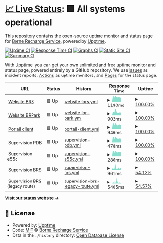 # [📈 Live Status](https://status.bornerecharge.fr): <!--live status--> **🟩 All systems operational**

This repository contains the open-source uptime monitor and status page for [Borne Recharge Service](https://bornerecharge.fr), powered by [Upptime](https://github.com/upptime/upptime).

[![Uptime CI](https://github.com/BorneRecharge/uptime/workflows/Uptime%20CI/badge.svg)](https://github.com/BorneRecharge/uptime/actions?query=workflow%3A%22Uptime+CI%22)
[![Response Time CI](https://github.com/BorneRecharge/uptime/workflows/Response%20Time%20CI/badge.svg)](https://github.com/BorneRecharge/uptime/actions?query=workflow%3A%22Response+Time+CI%22)
[![Graphs CI](https://github.com/BorneRecharge/uptime/workflows/Graphs%20CI/badge.svg)](https://github.com/BorneRecharge/uptime/actions?query=workflow%3A%22Graphs+CI%22)
[![Static Site CI](https://github.com/BorneRecharge/uptime/workflows/Static%20Site%20CI/badge.svg)](https://github.com/BorneRecharge/uptime/actions?query=workflow%3A%22Static+Site+CI%22)
[![Summary CI](https://github.com/BorneRecharge/uptime/workflows/Summary%20CI/badge.svg)](https://github.com/BorneRecharge/uptime/actions?query=workflow%3A%22Summary+CI%22)

With [Upptime](https://upptime.js.org), you can get your own unlimited and free uptime monitor and status page, powered entirely by a GitHub repository. We use [Issues](https://github.com/BorneRecharge/uptime/issues) as incident reports, [Actions](https://github.com/BorneRecharge/uptime/actions) as uptime monitors, and [Pages](https://status.bornerecharge.fr) for the status page.

<!--start: status pages-->
<!-- This summary is generated by Upptime (https://github.com/upptime/upptime) -->
<!-- Do not edit this manually, your changes will be overwritten -->
<!-- prettier-ignore -->
| URL | Status | History | Response Time | Uptime |
| --- | ------ | ------- | ------------- | ------ |
| <img alt="" src="https://icons.duckduckgo.com/ip3/bornerecharge.fr.ico" height="13"> [Website BRS](https://bornerecharge.fr) | 🟩 Up | [website-brs.yml](https://github.com/BorneRecharge/uptime/commits/HEAD/history/website-brs.yml) | <details><summary><img alt="Response time graph" src="./graphs/website-brs/response-time-week.png" height="20"> 1180ms</summary><br><a href="https://status.bornerecharge.fr/history/website-brs"><img alt="Response time 1237" src="https://img.shields.io/endpoint?url=https%3A%2F%2Fraw.githubusercontent.com%2FBorneRecharge%2Fuptime%2FHEAD%2Fapi%2Fwebsite-brs%2Fresponse-time.json"></a><br><a href="https://status.bornerecharge.fr/history/website-brs"><img alt="24-hour response time 1002" src="https://img.shields.io/endpoint?url=https%3A%2F%2Fraw.githubusercontent.com%2FBorneRecharge%2Fuptime%2FHEAD%2Fapi%2Fwebsite-brs%2Fresponse-time-day.json"></a><br><a href="https://status.bornerecharge.fr/history/website-brs"><img alt="7-day response time 1180" src="https://img.shields.io/endpoint?url=https%3A%2F%2Fraw.githubusercontent.com%2FBorneRecharge%2Fuptime%2FHEAD%2Fapi%2Fwebsite-brs%2Fresponse-time-week.json"></a><br><a href="https://status.bornerecharge.fr/history/website-brs"><img alt="30-day response time 1166" src="https://img.shields.io/endpoint?url=https%3A%2F%2Fraw.githubusercontent.com%2FBorneRecharge%2Fuptime%2FHEAD%2Fapi%2Fwebsite-brs%2Fresponse-time-month.json"></a><br><a href="https://status.bornerecharge.fr/history/website-brs"><img alt="1-year response time 1236" src="https://img.shields.io/endpoint?url=https%3A%2F%2Fraw.githubusercontent.com%2FBorneRecharge%2Fuptime%2FHEAD%2Fapi%2Fwebsite-brs%2Fresponse-time-year.json"></a></details> | <details><summary><a href="https://status.bornerecharge.fr/history/website-brs">100.00%</a></summary><a href="https://status.bornerecharge.fr/history/website-brs"><img alt="All-time uptime 99.99%" src="https://img.shields.io/endpoint?url=https%3A%2F%2Fraw.githubusercontent.com%2FBorneRecharge%2Fuptime%2FHEAD%2Fapi%2Fwebsite-brs%2Fuptime.json"></a><br><a href="https://status.bornerecharge.fr/history/website-brs"><img alt="24-hour uptime 100.00%" src="https://img.shields.io/endpoint?url=https%3A%2F%2Fraw.githubusercontent.com%2FBorneRecharge%2Fuptime%2FHEAD%2Fapi%2Fwebsite-brs%2Fuptime-day.json"></a><br><a href="https://status.bornerecharge.fr/history/website-brs"><img alt="7-day uptime 100.00%" src="https://img.shields.io/endpoint?url=https%3A%2F%2Fraw.githubusercontent.com%2FBorneRecharge%2Fuptime%2FHEAD%2Fapi%2Fwebsite-brs%2Fuptime-week.json"></a><br><a href="https://status.bornerecharge.fr/history/website-brs"><img alt="30-day uptime 100.00%" src="https://img.shields.io/endpoint?url=https%3A%2F%2Fraw.githubusercontent.com%2FBorneRecharge%2Fuptime%2FHEAD%2Fapi%2Fwebsite-brs%2Fuptime-month.json"></a><br><a href="https://status.bornerecharge.fr/history/website-brs"><img alt="1-year uptime 99.99%" src="https://img.shields.io/endpoint?url=https%3A%2F%2Fraw.githubusercontent.com%2FBorneRecharge%2Fuptime%2FHEAD%2Fapi%2Fwebsite-brs%2Fuptime-year.json"></a></details>
| <img alt="" src="https://icons.duckduckgo.com/ip3/brpark.fr.ico" height="13"> [Website BRPark](https://brpark.fr) | 🟩 Up | [website-br-park.yml](https://github.com/BorneRecharge/uptime/commits/HEAD/history/website-br-park.yml) | <details><summary><img alt="Response time graph" src="./graphs/website-br-park/response-time-week.png" height="20"> 902ms</summary><br><a href="https://status.bornerecharge.fr/history/website-br-park"><img alt="Response time 2049" src="https://img.shields.io/endpoint?url=https%3A%2F%2Fraw.githubusercontent.com%2FBorneRecharge%2Fuptime%2FHEAD%2Fapi%2Fwebsite-br-park%2Fresponse-time.json"></a><br><a href="https://status.bornerecharge.fr/history/website-br-park"><img alt="24-hour response time 747" src="https://img.shields.io/endpoint?url=https%3A%2F%2Fraw.githubusercontent.com%2FBorneRecharge%2Fuptime%2FHEAD%2Fapi%2Fwebsite-br-park%2Fresponse-time-day.json"></a><br><a href="https://status.bornerecharge.fr/history/website-br-park"><img alt="7-day response time 902" src="https://img.shields.io/endpoint?url=https%3A%2F%2Fraw.githubusercontent.com%2FBorneRecharge%2Fuptime%2FHEAD%2Fapi%2Fwebsite-br-park%2Fresponse-time-week.json"></a><br><a href="https://status.bornerecharge.fr/history/website-br-park"><img alt="30-day response time 827" src="https://img.shields.io/endpoint?url=https%3A%2F%2Fraw.githubusercontent.com%2FBorneRecharge%2Fuptime%2FHEAD%2Fapi%2Fwebsite-br-park%2Fresponse-time-month.json"></a><br><a href="https://status.bornerecharge.fr/history/website-br-park"><img alt="1-year response time 2078" src="https://img.shields.io/endpoint?url=https%3A%2F%2Fraw.githubusercontent.com%2FBorneRecharge%2Fuptime%2FHEAD%2Fapi%2Fwebsite-br-park%2Fresponse-time-year.json"></a></details> | <details><summary><a href="https://status.bornerecharge.fr/history/website-br-park">100.00%</a></summary><a href="https://status.bornerecharge.fr/history/website-br-park"><img alt="All-time uptime 99.95%" src="https://img.shields.io/endpoint?url=https%3A%2F%2Fraw.githubusercontent.com%2FBorneRecharge%2Fuptime%2FHEAD%2Fapi%2Fwebsite-br-park%2Fuptime.json"></a><br><a href="https://status.bornerecharge.fr/history/website-br-park"><img alt="24-hour uptime 100.00%" src="https://img.shields.io/endpoint?url=https%3A%2F%2Fraw.githubusercontent.com%2FBorneRecharge%2Fuptime%2FHEAD%2Fapi%2Fwebsite-br-park%2Fuptime-day.json"></a><br><a href="https://status.bornerecharge.fr/history/website-br-park"><img alt="7-day uptime 100.00%" src="https://img.shields.io/endpoint?url=https%3A%2F%2Fraw.githubusercontent.com%2FBorneRecharge%2Fuptime%2FHEAD%2Fapi%2Fwebsite-br-park%2Fuptime-week.json"></a><br><a href="https://status.bornerecharge.fr/history/website-br-park"><img alt="30-day uptime 100.00%" src="https://img.shields.io/endpoint?url=https%3A%2F%2Fraw.githubusercontent.com%2FBorneRecharge%2Fuptime%2FHEAD%2Fapi%2Fwebsite-br-park%2Fuptime-month.json"></a><br><a href="https://status.bornerecharge.fr/history/website-br-park"><img alt="1-year uptime 99.95%" src="https://img.shields.io/endpoint?url=https%3A%2F%2Fraw.githubusercontent.com%2FBorneRecharge%2Fuptime%2FHEAD%2Fapi%2Fwebsite-br-park%2Fuptime-year.json"></a></details>
| <img alt="" src="https://icons.duckduckgo.com/ip3/portail.bornerecharge.fr.ico" height="13"> [Portail client](https://portail.bornerecharge.fr/) | 🟩 Up | [portail-client.yml](https://github.com/BorneRecharge/uptime/commits/HEAD/history/portail-client.yml) | <details><summary><img alt="Response time graph" src="./graphs/portail-client/response-time-week.png" height="20"> 946ms</summary><br><a href="https://status.bornerecharge.fr/history/portail-client"><img alt="Response time 719" src="https://img.shields.io/endpoint?url=https%3A%2F%2Fraw.githubusercontent.com%2FBorneRecharge%2Fuptime%2FHEAD%2Fapi%2Fportail-client%2Fresponse-time.json"></a><br><a href="https://status.bornerecharge.fr/history/portail-client"><img alt="24-hour response time 818" src="https://img.shields.io/endpoint?url=https%3A%2F%2Fraw.githubusercontent.com%2FBorneRecharge%2Fuptime%2FHEAD%2Fapi%2Fportail-client%2Fresponse-time-day.json"></a><br><a href="https://status.bornerecharge.fr/history/portail-client"><img alt="7-day response time 946" src="https://img.shields.io/endpoint?url=https%3A%2F%2Fraw.githubusercontent.com%2FBorneRecharge%2Fuptime%2FHEAD%2Fapi%2Fportail-client%2Fresponse-time-week.json"></a><br><a href="https://status.bornerecharge.fr/history/portail-client"><img alt="30-day response time 959" src="https://img.shields.io/endpoint?url=https%3A%2F%2Fraw.githubusercontent.com%2FBorneRecharge%2Fuptime%2FHEAD%2Fapi%2Fportail-client%2Fresponse-time-month.json"></a><br><a href="https://status.bornerecharge.fr/history/portail-client"><img alt="1-year response time 735" src="https://img.shields.io/endpoint?url=https%3A%2F%2Fraw.githubusercontent.com%2FBorneRecharge%2Fuptime%2FHEAD%2Fapi%2Fportail-client%2Fresponse-time-year.json"></a></details> | <details><summary><a href="https://status.bornerecharge.fr/history/portail-client">100.00%</a></summary><a href="https://status.bornerecharge.fr/history/portail-client"><img alt="All-time uptime 99.08%" src="https://img.shields.io/endpoint?url=https%3A%2F%2Fraw.githubusercontent.com%2FBorneRecharge%2Fuptime%2FHEAD%2Fapi%2Fportail-client%2Fuptime.json"></a><br><a href="https://status.bornerecharge.fr/history/portail-client"><img alt="24-hour uptime 100.00%" src="https://img.shields.io/endpoint?url=https%3A%2F%2Fraw.githubusercontent.com%2FBorneRecharge%2Fuptime%2FHEAD%2Fapi%2Fportail-client%2Fuptime-day.json"></a><br><a href="https://status.bornerecharge.fr/history/portail-client"><img alt="7-day uptime 100.00%" src="https://img.shields.io/endpoint?url=https%3A%2F%2Fraw.githubusercontent.com%2FBorneRecharge%2Fuptime%2FHEAD%2Fapi%2Fportail-client%2Fuptime-week.json"></a><br><a href="https://status.bornerecharge.fr/history/portail-client"><img alt="30-day uptime 100.00%" src="https://img.shields.io/endpoint?url=https%3A%2F%2Fraw.githubusercontent.com%2FBorneRecharge%2Fuptime%2FHEAD%2Fapi%2Fportail-client%2Fuptime-month.json"></a><br><a href="https://status.bornerecharge.fr/history/portail-client"><img alt="1-year uptime 99.05%" src="https://img.shields.io/endpoint?url=https%3A%2F%2Fraw.githubusercontent.com%2FBorneRecharge%2Fuptime%2FHEAD%2Fapi%2Fportail-client%2Fuptime-year.json"></a></details>
| <img alt="" src="https://icons.duckduckgo.com/ip3/null.ico" height="13"> Supervision PDB | 🟩 Up | [supervision-pdb.yml](https://github.com/BorneRecharge/uptime/commits/HEAD/history/supervision-pdb.yml) | <details><summary><img alt="Response time graph" src="./graphs/supervision-pdb/response-time-week.png" height="20"> 478ms</summary><br><a href="https://status.bornerecharge.fr/history/supervision-pdb"><img alt="Response time 505" src="https://img.shields.io/endpoint?url=https%3A%2F%2Fraw.githubusercontent.com%2FBorneRecharge%2Fuptime%2FHEAD%2Fapi%2Fsupervision-pdb%2Fresponse-time.json"></a><br><a href="https://status.bornerecharge.fr/history/supervision-pdb"><img alt="24-hour response time 416" src="https://img.shields.io/endpoint?url=https%3A%2F%2Fraw.githubusercontent.com%2FBorneRecharge%2Fuptime%2FHEAD%2Fapi%2Fsupervision-pdb%2Fresponse-time-day.json"></a><br><a href="https://status.bornerecharge.fr/history/supervision-pdb"><img alt="7-day response time 478" src="https://img.shields.io/endpoint?url=https%3A%2F%2Fraw.githubusercontent.com%2FBorneRecharge%2Fuptime%2FHEAD%2Fapi%2Fsupervision-pdb%2Fresponse-time-week.json"></a><br><a href="https://status.bornerecharge.fr/history/supervision-pdb"><img alt="30-day response time 473" src="https://img.shields.io/endpoint?url=https%3A%2F%2Fraw.githubusercontent.com%2FBorneRecharge%2Fuptime%2FHEAD%2Fapi%2Fsupervision-pdb%2Fresponse-time-month.json"></a><br><a href="https://status.bornerecharge.fr/history/supervision-pdb"><img alt="1-year response time 506" src="https://img.shields.io/endpoint?url=https%3A%2F%2Fraw.githubusercontent.com%2FBorneRecharge%2Fuptime%2FHEAD%2Fapi%2Fsupervision-pdb%2Fresponse-time-year.json"></a></details> | <details><summary><a href="https://status.bornerecharge.fr/history/supervision-pdb">100.00%</a></summary><a href="https://status.bornerecharge.fr/history/supervision-pdb"><img alt="All-time uptime 99.99%" src="https://img.shields.io/endpoint?url=https%3A%2F%2Fraw.githubusercontent.com%2FBorneRecharge%2Fuptime%2FHEAD%2Fapi%2Fsupervision-pdb%2Fuptime.json"></a><br><a href="https://status.bornerecharge.fr/history/supervision-pdb"><img alt="24-hour uptime 100.00%" src="https://img.shields.io/endpoint?url=https%3A%2F%2Fraw.githubusercontent.com%2FBorneRecharge%2Fuptime%2FHEAD%2Fapi%2Fsupervision-pdb%2Fuptime-day.json"></a><br><a href="https://status.bornerecharge.fr/history/supervision-pdb"><img alt="7-day uptime 100.00%" src="https://img.shields.io/endpoint?url=https%3A%2F%2Fraw.githubusercontent.com%2FBorneRecharge%2Fuptime%2FHEAD%2Fapi%2Fsupervision-pdb%2Fuptime-week.json"></a><br><a href="https://status.bornerecharge.fr/history/supervision-pdb"><img alt="30-day uptime 100.00%" src="https://img.shields.io/endpoint?url=https%3A%2F%2Fraw.githubusercontent.com%2FBorneRecharge%2Fuptime%2FHEAD%2Fapi%2Fsupervision-pdb%2Fuptime-month.json"></a><br><a href="https://status.bornerecharge.fr/history/supervision-pdb"><img alt="1-year uptime 99.99%" src="https://img.shields.io/endpoint?url=https%3A%2F%2Fraw.githubusercontent.com%2FBorneRecharge%2Fuptime%2FHEAD%2Fapi%2Fsupervision-pdb%2Fuptime-year.json"></a></details>
| <img alt="" src="https://icons.duckduckgo.com/ip3/null.ico" height="13"> Supervision e55c | 🟩 Up | [supervision-e55c.yml](https://github.com/BorneRecharge/uptime/commits/HEAD/history/supervision-e55c.yml) | <details><summary><img alt="Response time graph" src="./graphs/supervision-e55c/response-time-week.png" height="20"> 286ms</summary><br><a href="https://status.bornerecharge.fr/history/supervision-e55c"><img alt="Response time 294" src="https://img.shields.io/endpoint?url=https%3A%2F%2Fraw.githubusercontent.com%2FBorneRecharge%2Fuptime%2FHEAD%2Fapi%2Fsupervision-e55c%2Fresponse-time.json"></a><br><a href="https://status.bornerecharge.fr/history/supervision-e55c"><img alt="24-hour response time 235" src="https://img.shields.io/endpoint?url=https%3A%2F%2Fraw.githubusercontent.com%2FBorneRecharge%2Fuptime%2FHEAD%2Fapi%2Fsupervision-e55c%2Fresponse-time-day.json"></a><br><a href="https://status.bornerecharge.fr/history/supervision-e55c"><img alt="7-day response time 286" src="https://img.shields.io/endpoint?url=https%3A%2F%2Fraw.githubusercontent.com%2FBorneRecharge%2Fuptime%2FHEAD%2Fapi%2Fsupervision-e55c%2Fresponse-time-week.json"></a><br><a href="https://status.bornerecharge.fr/history/supervision-e55c"><img alt="30-day response time 292" src="https://img.shields.io/endpoint?url=https%3A%2F%2Fraw.githubusercontent.com%2FBorneRecharge%2Fuptime%2FHEAD%2Fapi%2Fsupervision-e55c%2Fresponse-time-month.json"></a><br><a href="https://status.bornerecharge.fr/history/supervision-e55c"><img alt="1-year response time 294" src="https://img.shields.io/endpoint?url=https%3A%2F%2Fraw.githubusercontent.com%2FBorneRecharge%2Fuptime%2FHEAD%2Fapi%2Fsupervision-e55c%2Fresponse-time-year.json"></a></details> | <details><summary><a href="https://status.bornerecharge.fr/history/supervision-e55c">100.00%</a></summary><a href="https://status.bornerecharge.fr/history/supervision-e55c"><img alt="All-time uptime 100.00%" src="https://img.shields.io/endpoint?url=https%3A%2F%2Fraw.githubusercontent.com%2FBorneRecharge%2Fuptime%2FHEAD%2Fapi%2Fsupervision-e55c%2Fuptime.json"></a><br><a href="https://status.bornerecharge.fr/history/supervision-e55c"><img alt="24-hour uptime 100.00%" src="https://img.shields.io/endpoint?url=https%3A%2F%2Fraw.githubusercontent.com%2FBorneRecharge%2Fuptime%2FHEAD%2Fapi%2Fsupervision-e55c%2Fuptime-day.json"></a><br><a href="https://status.bornerecharge.fr/history/supervision-e55c"><img alt="7-day uptime 100.00%" src="https://img.shields.io/endpoint?url=https%3A%2F%2Fraw.githubusercontent.com%2FBorneRecharge%2Fuptime%2FHEAD%2Fapi%2Fsupervision-e55c%2Fuptime-week.json"></a><br><a href="https://status.bornerecharge.fr/history/supervision-e55c"><img alt="30-day uptime 100.00%" src="https://img.shields.io/endpoint?url=https%3A%2F%2Fraw.githubusercontent.com%2FBorneRecharge%2Fuptime%2FHEAD%2Fapi%2Fsupervision-e55c%2Fuptime-month.json"></a><br><a href="https://status.bornerecharge.fr/history/supervision-e55c"><img alt="1-year uptime 100.00%" src="https://img.shields.io/endpoint?url=https%3A%2F%2Fraw.githubusercontent.com%2FBorneRecharge%2Fuptime%2FHEAD%2Fapi%2Fsupervision-e55c%2Fuptime-year.json"></a></details>
| <img alt="" src="https://icons.duckduckgo.com/ip3/null.ico" height="13"> Supervision BRS | 🟩 Up | [supervision-brs.yml](https://github.com/BorneRecharge/uptime/commits/HEAD/history/supervision-brs.yml) | <details><summary><img alt="Response time graph" src="./graphs/supervision-brs/response-time-week.png" height="20"> 961ms</summary><br><a href="https://status.bornerecharge.fr/history/supervision-brs"><img alt="Response time 891" src="https://img.shields.io/endpoint?url=https%3A%2F%2Fraw.githubusercontent.com%2FBorneRecharge%2Fuptime%2FHEAD%2Fapi%2Fsupervision-brs%2Fresponse-time.json"></a><br><a href="https://status.bornerecharge.fr/history/supervision-brs"><img alt="24-hour response time 783" src="https://img.shields.io/endpoint?url=https%3A%2F%2Fraw.githubusercontent.com%2FBorneRecharge%2Fuptime%2FHEAD%2Fapi%2Fsupervision-brs%2Fresponse-time-day.json"></a><br><a href="https://status.bornerecharge.fr/history/supervision-brs"><img alt="7-day response time 961" src="https://img.shields.io/endpoint?url=https%3A%2F%2Fraw.githubusercontent.com%2FBorneRecharge%2Fuptime%2FHEAD%2Fapi%2Fsupervision-brs%2Fresponse-time-week.json"></a><br><a href="https://status.bornerecharge.fr/history/supervision-brs"><img alt="30-day response time 894" src="https://img.shields.io/endpoint?url=https%3A%2F%2Fraw.githubusercontent.com%2FBorneRecharge%2Fuptime%2FHEAD%2Fapi%2Fsupervision-brs%2Fresponse-time-month.json"></a><br><a href="https://status.bornerecharge.fr/history/supervision-brs"><img alt="1-year response time 890" src="https://img.shields.io/endpoint?url=https%3A%2F%2Fraw.githubusercontent.com%2FBorneRecharge%2Fuptime%2FHEAD%2Fapi%2Fsupervision-brs%2Fresponse-time-year.json"></a></details> | <details><summary><a href="https://status.bornerecharge.fr/history/supervision-brs">54.13%</a></summary><a href="https://status.bornerecharge.fr/history/supervision-brs"><img alt="All-time uptime 98.25%" src="https://img.shields.io/endpoint?url=https%3A%2F%2Fraw.githubusercontent.com%2FBorneRecharge%2Fuptime%2FHEAD%2Fapi%2Fsupervision-brs%2Fuptime.json"></a><br><a href="https://status.bornerecharge.fr/history/supervision-brs"><img alt="24-hour uptime 15.03%" src="https://img.shields.io/endpoint?url=https%3A%2F%2Fraw.githubusercontent.com%2FBorneRecharge%2Fuptime%2FHEAD%2Fapi%2Fsupervision-brs%2Fuptime-day.json"></a><br><a href="https://status.bornerecharge.fr/history/supervision-brs"><img alt="7-day uptime 54.13%" src="https://img.shields.io/endpoint?url=https%3A%2F%2Fraw.githubusercontent.com%2FBorneRecharge%2Fuptime%2FHEAD%2Fapi%2Fsupervision-brs%2Fuptime-week.json"></a><br><a href="https://status.bornerecharge.fr/history/supervision-brs"><img alt="30-day uptime 85.36%" src="https://img.shields.io/endpoint?url=https%3A%2F%2Fraw.githubusercontent.com%2FBorneRecharge%2Fuptime%2FHEAD%2Fapi%2Fsupervision-brs%2Fuptime-month.json"></a><br><a href="https://status.bornerecharge.fr/history/supervision-brs"><img alt="1-year uptime 98.21%" src="https://img.shields.io/endpoint?url=https%3A%2F%2Fraw.githubusercontent.com%2FBorneRecharge%2Fuptime%2FHEAD%2Fapi%2Fsupervision-brs%2Fuptime-year.json"></a></details>
| <img alt="" src="https://icons.duckduckgo.com/ip3/null.ico" height="13"> Supervision BRS (legacy route) | 🟩 Up | [supervision-brs-legacy-route.yml](https://github.com/BorneRecharge/uptime/commits/HEAD/history/supervision-brs-legacy-route.yml) | <details><summary><img alt="Response time graph" src="./graphs/supervision-brs-legacy-route/response-time-week.png" height="20"> 5405ms</summary><br><a href="https://status.bornerecharge.fr/history/supervision-brs-legacy-route"><img alt="Response time 1124" src="https://img.shields.io/endpoint?url=https%3A%2F%2Fraw.githubusercontent.com%2FBorneRecharge%2Fuptime%2FHEAD%2Fapi%2Fsupervision-brs-legacy-route%2Fresponse-time.json"></a><br><a href="https://status.bornerecharge.fr/history/supervision-brs-legacy-route"><img alt="24-hour response time 3100" src="https://img.shields.io/endpoint?url=https%3A%2F%2Fraw.githubusercontent.com%2FBorneRecharge%2Fuptime%2FHEAD%2Fapi%2Fsupervision-brs-legacy-route%2Fresponse-time-day.json"></a><br><a href="https://status.bornerecharge.fr/history/supervision-brs-legacy-route"><img alt="7-day response time 5405" src="https://img.shields.io/endpoint?url=https%3A%2F%2Fraw.githubusercontent.com%2FBorneRecharge%2Fuptime%2FHEAD%2Fapi%2Fsupervision-brs-legacy-route%2Fresponse-time-week.json"></a><br><a href="https://status.bornerecharge.fr/history/supervision-brs-legacy-route"><img alt="30-day response time 2983" src="https://img.shields.io/endpoint?url=https%3A%2F%2Fraw.githubusercontent.com%2FBorneRecharge%2Fuptime%2FHEAD%2Fapi%2Fsupervision-brs-legacy-route%2Fresponse-time-month.json"></a><br><a href="https://status.bornerecharge.fr/history/supervision-brs-legacy-route"><img alt="1-year response time 1125" src="https://img.shields.io/endpoint?url=https%3A%2F%2Fraw.githubusercontent.com%2FBorneRecharge%2Fuptime%2FHEAD%2Fapi%2Fsupervision-brs-legacy-route%2Fresponse-time-year.json"></a></details> | <details><summary><a href="https://status.bornerecharge.fr/history/supervision-brs-legacy-route">54.57%</a></summary><a href="https://status.bornerecharge.fr/history/supervision-brs-legacy-route"><img alt="All-time uptime 98.05%" src="https://img.shields.io/endpoint?url=https%3A%2F%2Fraw.githubusercontent.com%2FBorneRecharge%2Fuptime%2FHEAD%2Fapi%2Fsupervision-brs-legacy-route%2Fuptime.json"></a><br><a href="https://status.bornerecharge.fr/history/supervision-brs-legacy-route"><img alt="24-hour uptime 17.49%" src="https://img.shields.io/endpoint?url=https%3A%2F%2Fraw.githubusercontent.com%2FBorneRecharge%2Fuptime%2FHEAD%2Fapi%2Fsupervision-brs-legacy-route%2Fuptime-day.json"></a><br><a href="https://status.bornerecharge.fr/history/supervision-brs-legacy-route"><img alt="7-day uptime 54.57%" src="https://img.shields.io/endpoint?url=https%3A%2F%2Fraw.githubusercontent.com%2FBorneRecharge%2Fuptime%2FHEAD%2Fapi%2Fsupervision-brs-legacy-route%2Fuptime-week.json"></a><br><a href="https://status.bornerecharge.fr/history/supervision-brs-legacy-route"><img alt="30-day uptime 85.46%" src="https://img.shields.io/endpoint?url=https%3A%2F%2Fraw.githubusercontent.com%2FBorneRecharge%2Fuptime%2FHEAD%2Fapi%2Fsupervision-brs-legacy-route%2Fuptime-month.json"></a><br><a href="https://status.bornerecharge.fr/history/supervision-brs-legacy-route"><img alt="1-year uptime 98.00%" src="https://img.shields.io/endpoint?url=https%3A%2F%2Fraw.githubusercontent.com%2FBorneRecharge%2Fuptime%2FHEAD%2Fapi%2Fsupervision-brs-legacy-route%2Fuptime-year.json"></a></details>

<!--end: status pages-->

[**Visit our status website →**](https://status.bornerecharge.fr)

## 📄 License

- Powered by: [Upptime](https://github.com/upptime/upptime)
- Code: [MIT](./LICENSE) © [Borne Recharge Service](https://bornerecharge.fr)
- Data in the `./history` directory: [Open Database License](https://opendatacommons.org/licenses/odbl/1-0/)
